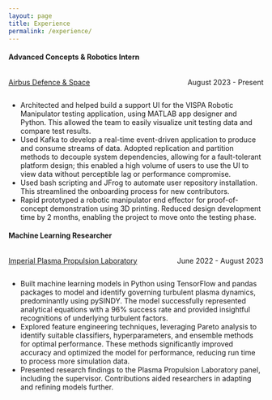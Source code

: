 ```yaml
---
layout: page
title: Experience
permalink: /experience/
---
```


<div class="row d-flex">
<div class="col-md-10">
<div class="mt-3">

<div class="py-4">
<div class="desc">
<h4>Advanced Concepts & Robotics Intern</h4>

<style>
  .container {
    display: flex;
    justify-content: space-between;
  }
</style>

<div class="container">
  <p><a href="https://www.airbus.com/en">Airbus Defence & Space</a></p>
  <p>August 2023 - Present</p>
</div>

<ul>
  <li>Architected and helped build a support UI for the VISPA Robotic Manipulator testing application, using MATLAB app designer and Python. This allowed the team to easily visualize unit testing data and compare test results.</li>
  <li>Used Kafka to develop a real-time event-driven application to produce and consume streams of data. Adopted replication and partition methods to decouple system dependencies, allowing for a fault-tolerant platform design; this enabled a high volume of users to use the UI to view data without perceptible lag or performance compromise.</li>
  <li>Used bash scripting and JFrog to automate user repository installation. This streamlined the onboarding process for new contributors.</li>
  <li>Rapid prototyped a robotic manipulator end effector for proof-of-concept demonstration using 3D printing. Reduced design development time by 2 months, enabling the project to move onto the testing phase.</li>
</ul>

<div>
</div>
<div class="py-4">
<div class="desc">
<h4>Machine Learning Researcher</h4>

<style>
  .container {
    display: flex;
    justify-content: space-between;
  }
</style>

<div class="container">
  <p><a href="https://www.imperial.ac.uk/plasma-propulsion-lab/">Imperial Plasma Propulsion Laboratory</a></p>
  <p>June 2022 - August 2023</p>
</div>

<ul>
  <li>Built machine learning models in Python using TensorFlow and pandas packages to model and identify governing turbulent plasma dynamics, predominantly using pySINDY. The model successfully represented analytical equations with a 96% success rate and provided insightful recognitions of underlying turbulent factors.</li>
  
  <li>Explored feature engineering techniques, leveraging Pareto analysis to identify suitable classifiers, hyperparameters, and ensemble methods for optimal performance. These methods significantly improved accuracy and optimized the model for performance, reducing run time to process more simulation data.</li>
  
  <li>Presented research findings to the Plasma Propulsion Laboratory panel, including the supervisor. Contributions aided researchers in adapting and refining models further.</li>
</ul>
